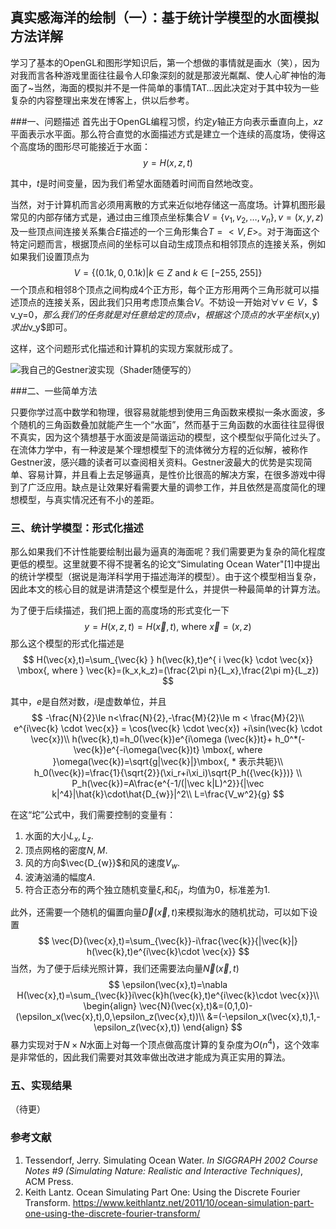 ## 真实感海洋的绘制（一）：基于统计学模型的水面模拟方法详解

学习了基本的OpenGL和图形学知识后，第一个想做的事情就是画水（笑），因为对我而言各种游戏里面往往最令人印象深刻的就是那波光粼粼、使人心旷神怡的海面了~当然，海面的模拟并不是一件简单的事情TAT…因此决定对于其中较为一些复杂的内容整理出来发在博客上，供以后参考。

###一、问题描述
首先出于OpenGL编程习惯，约定$y$轴正方向表示垂直向上，$xz$平面表示水平面。那么符合直觉的水面描述方式是建立一个连续的高度场，使得这个高度场的图形尽可能接近于水面：
$$
y=H(x,z,t)
$$

其中，$t$是时间变量，因为我们希望水面随着时间而自然地改变。

当然，对于计算机而言必须用离散的方式来近似地存储这一高度场。计算机图形最常见的内部存储方式是，通过由三维顶点坐标集合$V=\{v_1,v_2,…,v_n\},v=(x,y,z)$及一些顶点间连接关系集合$E$描述的一个三角形集合$T=<V,E>$。对于海面这个特定问题而言，根据顶点间的坐标可以自动生成顶点和相邻顶点的连接关系，例如如果我们设置顶点为
$$
V=\{(0.1k,0,0.1k)|k\in Z \ \mbox{and}\  k\in [-255,255]\}
$$
一个顶点和相邻8个顶点之间构成4个正方形，每个正方形用两个三角形就可以描述顶点的连接关系，因此我们只用考虑顶点集合$V$。不妨设一开始对$\forall  v\in V$，$ v_y=0$，那么我们的任务就是对任意给定的顶点$v$，根据这个顶点的水平坐标$(x,y)$求出$v_y$即可。

这样，这个问题形式化描述和计算机的实现方案就形成了。

![我自己的Gestner波实现（Shader随便写的）](https://images2018.cnblogs.com/blog/1322089/201803/1322089-20180311141708763-943979286.gif)

###二、一些简单方法

只要你学过高中数学和物理，很容易就能想到使用三角函数来模拟一条水面波，多个随机的三角函数叠加就能产生一个“水面”，然而基于三角函数的水面往往显得很不真实，因为这个猜想基于水面波是简谐运动的模型，这个模型似乎简化过头了。在流体力学中，有一种波是某个理想模型下的流体微分方程的近似解，被称作Gestner波，感兴趣的读者可以查阅相关资料。Gestner波最大的优势是实现简单、容易计算，并且看上去足够逼真，是性价比很高的解决方案，在很多游戏中得到了广泛应用。缺点是让效果好看需要大量的调参工作，并且依然是高度简化的理想模型，与真实情况还有不小的差距。

### 三、统计学模型：形式化描述

那么如果我们不计性能要绘制出最为逼真的海面呢？我们需要更为复杂的简化程度更低的模型。这里就要不得不提著名的论文“Simulating Ocean Water"[1]中提出的统计学模型（据说是海洋科学用于描述海洋的模型）。由于这个模型相当复杂，因此本文的核心目的就是讲清楚这个模型是什么，并提供一种最简单的计算方法。

为了便于后续描述，我们把上面的高度场的形式变化一下
$$
y=H(x,z,t)=H(\vec{x}, t)\mbox{, where }\vec{x}=(x,z)
$$
那么这个模型的形式化描述是
$$
H(\vec{x},t)=\sum_{\vec{k} }
h(\vec{k},t)e^{ i \vec{k} \cdot \vec{x}} 
\mbox{, where } \vec{k}=(k_x,k_z)=(\frac{2\pi n}{L_x},\frac{2\pi m}{L_z})
$$

其中，$e$是自然对数，$i$是虚数单位，并且
$$
-\frac{N}{2}\le n<\frac{N}{2},-\frac{M}{2}\le m < \frac{M}{2}\\
e^{i\vec{k} \cdot \vec{x}} = \cos(\vec{k} \cdot \vec{x}) +i\sin(\vec{k} \cdot \vec{x})\\
h(\vec{k},t)=h_0(\vec{k})e^{i\omega (\vec{k})t}+
h_0^*(-\vec{k})e^{-i\omega(\vec{k})t}
\mbox{, where }\omega(\vec{k})=\sqrt{g|\vec{k}|}\mbox{, * 表示共轭}\\
h_0(\vec{k})=\frac{1}{\sqrt{2}}(\xi_r+i\xi_i)\sqrt{P_h({\vec{k}})} \\
P_h(\vec{k})=A\frac{e^{-1/(|\vec k|L)^2}}{|\vec k|^4}|\hat{k}\cdot\hat{D_{w}}|^2\\
L=\frac{V_w^2}{g}
$$

在这“坨”公式中，我们需要控制的变量有：

1. 水面的大小$L_x,L_z$.
2. 顶点网格的密度$N,M$.
2. 风的方向$\vec{D_{w}}$和风的速度$V_w$.
3. 波涛汹涌的幅度$A$.
4. 符合正态分布的两个独立随机变量$\xi_r$和$\xi_i$，均值为$0$，标准差为$1$.

此外，还需要一个随机的偏置向量$\vec{D}(\vec{x},t)$来模拟海水的随机扰动，可以如下设置
$$
\vec{D}(\vec{x},t)=\sum_{\vec{k}}-i\frac{\vec{k}}{|\vec{k}|}
h(\vec{k},t)e^{i\vec{k}\cdot \vec{x}}
$$
当然，为了便于后续光照计算，我们还需要法向量$\vec{N}(\vec{x},t)$
$$
\epsilon(\vec{x},t)=\nabla H(\vec{x},t)=\sum_{\vec{k}}i\vec{k}h(\vec{k},t)e^{i\vec{k}\cdot \vec{x}}\\
\begin{align}
\vec{N}(\vec{x},t)&=(0,1,0)-(\epsilon_x(\vec{x},t),0,\epsilon_z(\vec{x},t))\\
&=(-\epsilon_x(\vec{x},t),1,-\epsilon_z(\vec{x},t))
\end{align}
$$
暴力实现对于$N\times N$水面上对每一个顶点做高度计算的复杂度为$O(n^4)$，这个效率是非常低的，因此我们需要对其效率做出改进才能成为真正实用的算法。

### 五、实现结果

（待更）

### 参考文献

1. Tessendorf, Jerry. Simulating Ocean Water. *In SIGGRAPH 2002 Course Notes #9 (Simulating Nature: Realistic and Interactive Techniques)*, ACM Press.
2. Keith Lantz. Ocean Simulating Part One: Using the Discrete Fourier Transform. https://www.keithlantz.net/2011/10/ocean-simulation-part-one-using-the-discrete-fourier-transform/